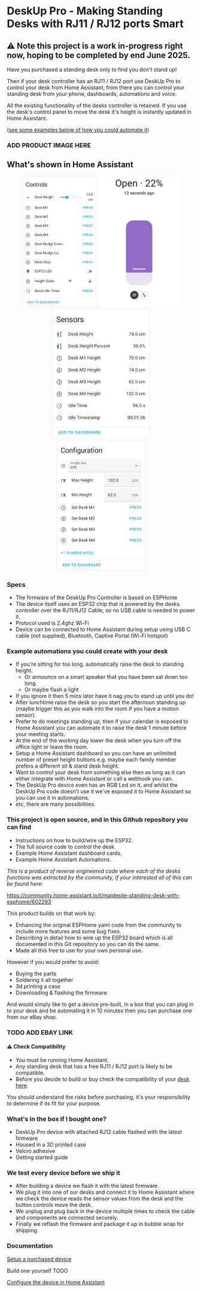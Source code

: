 # DeskUp Pro - Making Standing Desks with RJ11 / RJ12 ports Smart

## ⚠️ Note this project is a work in-progress right now, hoping to be completed by end June 2025. 

Have you purchased a standing desk only to find you don't stand up!  

Then if your desk controller has an RJ11 / RJ12 port use DeskUp Pro to control your desk from Home Assistant, from there you can control your standing desk from your phone, dashboards, automations and voice.

All the existing functionality of the desks controller is retained. If you use the desk's control panel to move the desk it's height is instantly updated in Home Assistant.

([see some examples below of how you could automate it](#example-automations-you-could-create-that-integrate-with-your-desk))


### ADD PRODUCT IMAGE HERE

## What's shown in Home Assistant
<p align="center">
  <img src="images/DeskUpPro-Controls.jpg" height="350px" />
  <img src="images/DeskUp-Pro-Cover-Slider.jpg" height="350px" />
  <img src="images/DeskUpPro-Sensors.jpg" height="350px" />
  <img src="images/DeskUpPro-Configuration.jpg" height="350px" />
</p>


### Specs
- The firmware of the DeskUp Pro Controller is based on ESPHome
- The device itself uses an ESP32 chip that is powered by the desks controller over the RJ11/RJ12 Cable, so no USB cable is needed to power it.
- Protocol used is 2.4ghz Wi-Fi 
- Device can be connected to Home Assistant during setup using USB C cable (not supplied), Bluetooth, Captive Portal (Wi-Fi hotspot)



### Example automations you could create  with your desk
- If you're sitting for too long, automatically raise the desk to standing height.
  - Or announce on a smart speaker that you have been sat down too long.
  - Or maybe flash a light
- If you ignore it then 5 mins later have it nag you to stand up until you do!
- After lunchtime raise the desk so you start the afternoon standing up (maybe trigger this as you walk into the room if you have a motion sensor).
- Prefer to do meetings standing up, then if your calendar is exposed to Home Assistant you can automate it to raise the desk 1 minute before your meeting starts.
- At the end of the working day lower the desk when you turn off the office light or leave the room.
- Setup a Home Assistant dashboard so you can have an unlimited number of preset height buttons e.g. maybe each family member prefers a different sit & stand desk height.
- Want to control your desk from something else then as long as it can either integrate with Home Assistant or call a webhook you can.
- The DeskUp Pro device even has an RGB Led on it, and whilst the DeskUp Pro code doesn't use it we've exposed it to Home Assistant so you can use it in automations.
- etc, there are many possibilities.

### This project is open source, and in this Github repository you can find
- Instructions on how to build/wire up the ESP32.
- The full source code to control the desk.
- Example Home Assistant dashboard cards.
- Example Home Assistant Automations.

_This is a product of reverse engineered code where each of the desks functions was extracted by the community, if your interested all of this can be found here:_

https://community.home-assistant.io/t/maidesite-standing-desk-with-esphome/602293


This product builds on that work by:
- Enhancing the original ESPHome yaml code from the community to include more features and some bug fixes.
- Describing in detail how to wire up the ESP32 board which is all documented in this Git repository so you can do the same.  
- Made all this free to use for your own personal use.

However if you would prefer to avoid:
- Buying the parts
- Soldering it all together
- 3d printing a case
- Downloading & flashing the firmware

And would simply like to get a device pre-built, in a box that you can plug in to your desk and be automating it in 10 minutes then you can purchase one from our eBay shop.

### TODO ADD EBAY LINK


#### ⚠️ Check Compatibility
- You must be running Home Assistant.
- Any standing desk that has a free RJ11 / RJ12 port is likely to be compatible.
- Before you decide to build or buy check the compatibility of your [desk here](docs/compatibility.md).

You should understand the risks before purchasing, it's your responsibility to determine if its fit for your purpose. 


### What's in the box if I bought one?
- DeskUp Pro device with attached RJ12 cable flashed with the latest firmware
- Housed in a 3D printed case
- Velcro adhesive
- Getting started guide

### We test every device before we ship it
- After building a device we flash it with the latest firmware.
- We plug it into one of our desks and connect it to Home Assistant where we check the device reads the sensor values from the desk and the button controls move the desk.
- We unplug and plug back in the device multiple times to check the cable and components are connected securely.
- Finally we reflash the firmware and package it up in bubble wrap for shipping.


### Documentation
[Setup a purchased device](docs/setup/README.md)

Build one yourself TODO

[Configure the device in Home Assistant](docs/configuration/README.md)


